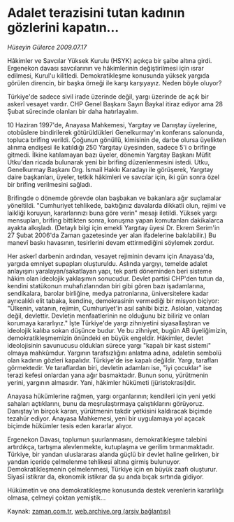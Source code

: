 # Adalet terazisini tutan kadının gözlerini kapatın...

*Hüseyin Gülerce 2009.07.17*

<tr><td class="metin" colspan="2" style="padding-top: 20px; padding-left: 5px; padding-right: 10px;">Hâkimler ve Savcılar Yüksek Kurulu (HSYK) açıkça bir şaibe altına girdi. Ergenekon davası savcılarının ve hâkimlerinin değiştirilmesi için ısrar edilmesi, Kurul'u kilitledi. Demokratikleşme konusunda yüksek yargıda görülen direncin, bir başka örneği ile karşı karşıyayız. Neden böyle oluyor?</td></tr><tr><td class="metin" colspan="2" style="padding-top: 20px; padding-left: 5px; padding-right: 10px;"><p>Türkiye'de sadece sivil irade üzerinde değil, yargı üzerinde de açık bir askerî vesayet vardır. CHP Genel Başkanı Sayın Baykal itiraz ediyor ama 28 Şubat sürecinde olanları bir daha hatırlayalım.
<p>10 Haziran 1997'de, Anayasa Mahkemesi, Yargıtay ve Danıştay üyelerine, otobüslere bindirilerek götürüldükleri Genelkurmay'ın konferans salonunda, topluca brifing verildi. Çoğunun gönüllü, kimisinin de, darbe olursa üyelikten alınma endişesi ile katıldığı 250 Yargıtay üyesinden, sadece 5'i o brifinge gitmedi. İlkine katılamayan bazı üyeler, dönemin Yargıtay Başkanı Müfit Utku'dan ricada bulunarak yeni bir brifing düzenlenmesini istedi. Utku, Genelkurmay Başkanı Org. İsmail Hakkı Karadayı ile görüşerek, Yargıtay daire başkanları, üyeler, tetkik hâkimleri ve savcılar için, iki gün sonra özel bir brifing verilmesini sağladı.
<p>Brifingde o dönemde görevde olan başbakan ve bakanlara ağır suçlamalar yöneltildi. "Cumhuriyet tehlikede, baktığınız davalarda dikkatli olun, rejimi ve laikliği koruyun, kararlarınızı buna göre verin" mesajı iletildi. Yüksek yargı mensupları, brifing bittikten sonra, konuşma yapan komutanları dakikalarca ayakta alkışladı. (Detaylı bilgi için emekli Yargıtay üyesi Dr. Ekrem Serim'in 27 Şubat 2006'da Zaman gazetesinde yer alan ifadelerine bakılabilir.) Bu manevî baskı havasının, tesirlerini devam ettirmediğini söylemek zordur.
<p>Her askerî darbenin ardından, vesayet rejiminin devamı için Anayasa'da, yargıda emniyet supapları oluşturuldu. Aslında yargıyı, temelde adalet anlayışını yaralayan/sakatlayan yapı, tek parti döneminden beri sisteme hâkim olan ideolojik yaklaşımın sonucudur. Devlet partisi CHP'den tutun da, kendini statükonun muhafızlarından biri gibi gören bazı işadamlarına, sendikalara, barolar birliğine, medya patronlarına, üniversitelere kadar ayrıcalıklı elit tabaka, kendine, demokrasinin vermediği bir misyon biçiyor: "Ülkenin, vatanın, rejimin, Cumhuriyet'in asıl sahibi biziz. Aslolan, vatandaş değil, devlettir. Devletin menfaatlerinin ne olduğunu biz biliriz ve onları korumaya kararlıyız." İşte Türkiye'de yargı zihniyetini siyasallaştıran ve ideolojik kalıba sokan düşünce budur. Ve bu zihniyet, bugün AB üyeliğimizin, demokratikleşmemizin önündeki en büyük engeldir. Hâkimler, devlet ideolojisinin savunucusu oldukları sürece yargı "kapalı bir kast sistemi" olmaya mahkûmdur. Yargının tarafsızlığını anlatma adına, adaletin sembolü olan kadının gözleri kapalıdır. Türkiye'de ise kapalı değildir. Yargı, tarafları görmektedir. Ve taraflardan biri, devletin adamları ise, "iyi çocuklar" ise terazi kefesi onlardan yana ağır basmaktadır. Bunun sonu, yürütmenin yerini, yargının almasıdır. Yani, hâkimler hükümeti (jüristokrasi)dir.
<p>Anayasa hükümlerine rağmen, yargı organlarının; kendileri için yeni yetki sahaları açtıklarını, bunu da meşrulaştırmaya çalıştıklarını görüyoruz. Danıştay'ın birçok kararı, yürütmenin takdir yetkisini kaldıracak biçimde tezahür ediyor. Anayasa Mahkemesi, yeni bir uygulamaya yol açacak biçimde hükümler tesis eden kararlar alıyor.
<p>Ergenekon Davası, toplumun şuurlanmasını, demokratikleşme talebini artırdıkça, tartışma alevlenmekte, kutuplaşma ve gerilim tırmanmaktadır. Türkiye, bir yandan uluslararası alanda güçlü bir devlet haline gelirken, bir yandan içeride çelmelenme tehlikesi altına girmiş bulunuyor. Demokratikleşmenin çelmelenmesi, Türkiye için en büyük zaafı oluşturur. Siyasî istikrar da, ekonomik istikrar da şu anda bıçak sırtında gidiyor.
<p>Hükümetin ve ona demokratikleşme konusunda destek verenlerin kararlılığı olmasa, çelmeyi çoktan yemiştik...<br/></p></p></p></p></p></p></p></td></tr>

Kaynak: [zaman.com.tr](http://zaman.com.tr/yazar.do?yazino=870216), [web.archive.org (arşiv bağlantısı)](http://web.archive.org/web/20090926234708/http://www.zaman.com.tr:80/yazar.do?yazino=870216)
